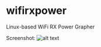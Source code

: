 # wifirxpower
Linux-based WiFi RX Power Grapher

Screenshot: 
![alt text][logo]

[logo]: https://github.com/hackrid/wifirxpower/blob/master/wifirx_tx_rx.png "wifirxpower"
